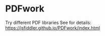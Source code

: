 # PDFwork
Try different PDF libraries
See for details:
https://jsfiddler.github.io/PDFwork/index.html
